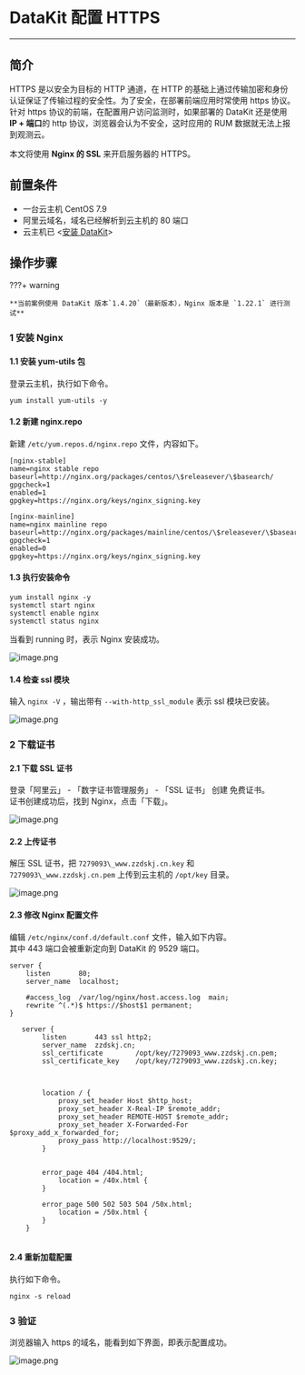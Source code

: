 # DataKit 配置 HTTPS

---

## 简介

HTTPS 是以安全为目标的 HTTP 通道，在 HTTP 的基础上通过传输加密和身份认证保证了传输过程的安全性。为了安全，在部署前端应用时常使用 https 协议。针对 https 协议的前端，在配置用户访问监测时，如果部署的 DataKit 还是使用 **IP + 端口**的 http 协议，浏览器会认为不安全，这时应用的 RUM 数据就无法上报到观测云。

本文将使用 **Nginx 的 SSL** 来开启服务器的 HTTPS。

## 前置条件

- 一台云主机 CentOS 7.9
- 阿里云域名，域名已经解析到云主机的 80 端口
- 云主机已 <[安装 DataKit](../../datakit/datakit-install.md)>

## 操作步骤

???+ warning

    **当前案例使用 DataKit 版本`1.4.20`（最新版本），Nginx 版本是 `1.22.1` 进行测试**
### 1 安装 Nginx

#### 1.1 安装 yum-utils 包

登录云主机，执行如下命令。

```
yum install yum-utils -y
```

#### 1.2 新建 nginx.repo

新建 `/etc/yum.repos.d/nginx.repo` 文件，内容如下。

```
[nginx-stable]
name=nginx stable repo
baseurl=http://nginx.org/packages/centos/\$releasever/\$basearch/
gpgcheck=1
enabled=1
gpgkey=https://nginx.org/keys/nginx_signing.key

[nginx-mainline]
name=nginx mainline repo
baseurl=http://nginx.org/packages/mainline/centos/\$releasever/\$basearch/
gpgcheck=1
enabled=0
gpgkey=https://nginx.org/keys/nginx_signing.key
```

#### 1.3 执行安装命令

```
yum install nginx -y
systemctl start nginx
systemctl enable nginx
systemctl status nginx
```

当看到 running 时，表示 Nginx 安装成功。

![image.png](../images/datakit-https-1.png)

#### 1.4 检查 ssl 模块

输入 `nginx -V` ，输出带有 `--with-http_ssl_module` 表示 ssl 模块已安装。

![image.png](../images/datakit-https-2.png)

### 2 下载证书

#### 2.1 下载 SSL 证书

登录「阿里云」 - 「数字证书管理服务」 - 「SSL 证书」 创建 免费证书。<br/>
证书创建成功后，找到 Nginx，点击「下载」。

![image.png](../images/datakit-https-3.png)

#### 2.2 上传证书

解压 SSL 证书，把 `7279093\_www.zzdskj.cn.key` 和 `7279093\_www.zzdskj.cn.pem` 上传到云主机的 `/opt/key` 目录。

![image.png](../images/datakit-https-4.png)

#### 2.3 修改 Nginx 配置文件

编辑 `/etc/nginx/conf.d/default.conf` 文件，输入如下内容。<br/>
其中 443 端口会被重新定向到 DataKit 的 9529 端口。

```
server {
    listen       80;
    server_name  localhost;

    #access_log  /var/log/nginx/host.access.log  main;
    rewrite ^(.*)$ https://$host$1 permanent;
}

   server {
        listen       443 ssl http2;
        server_name  zzdskj.cn;
        ssl_certificate        /opt/key/7279093_www.zzdskj.cn.pem;
        ssl_certificate_key    /opt/key/7279093_www.zzdskj.cn.key;



        location / {
            proxy_set_header Host $http_host;
            proxy_set_header X-Real-IP $remote_addr;
            proxy_set_header REMOTE-HOST $remote_addr;
            proxy_set_header X-Forwarded-For $proxy_add_x_forwarded_for;
            proxy_pass http://localhost:9529/;
        }


        error_page 404 /404.html;
            location = /40x.html {
        }

        error_page 500 502 503 504 /50x.html;
            location = /50x.html {
        }
    }


```

#### 2.4 重新加载配置

执行如下命令。

```
nginx -s reload
```

### 3 验证

浏览器输入 https 的域名，能看到如下界面，即表示配置成功。

![image.png](../images/datakit-https-5.png)
